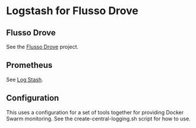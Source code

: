 # Logstash for Flusso Drove

## Flusso Drove

See the [Flusso Drove](https://github.com/FlussoBV/drove) project.

## Prometheus

See [Log Stash](https://hub.docker.com/_/logstash/).

## Configuration

This uses a configuration for a set of tools together for providing Docker Swarm monitoring.
See the create-central-logging.sh script for how to use.
